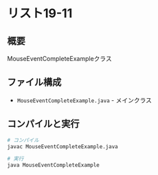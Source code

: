 # リスト19-11

## 概要
MouseEventCompleteExampleクラス

## ファイル構成
- `MouseEventCompleteExample.java` - メインクラス

## コンパイルと実行
```bash
# コンパイル
javac MouseEventCompleteExample.java

# 実行
java MouseEventCompleteExample
```
